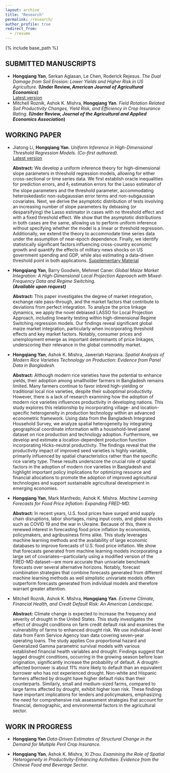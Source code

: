 ```yaml
---
layout: archive
title: "Research"
permalink: /research/
author_profile: true
redirect_from:
  - /resume
---
```


{% include base_path %}

## SUBMITTED MANUSCRIPTS
* **Hongqiang Yan**, Serkan Aglasan, Le Chen, Roderick Rejesus. *The Dual Damage from Soil Erosion: Lower Yields and Higher Risk in US Agriculture.* **(Under Review, _American Journal of Agricultural Economics_)**  
 [Latest version](https://hongqiangyan.github.io/files/Soil.pdf)
* Mitchell Roznik, Ashok K. Mishra, **Hongqiang Yan**. *Field Rotation Related Soil Productivity Changes, Yield Risk, and Efficiency in Crop Insurance Rating.* **(Under Review, _Journal of the Agricultural and Applied Economics Association_)**

## WORKING PAPER 
* Jiatong Li, **Hongqiang Yan**. *Uniform Inference in High-Dimensional Threshold Regression Models.* *(Co-first authored).*  
  [Latest version](https://arxiv.org/abs/2404.08105)  

  **Abstract:** We develop a uniform inference theory for high-dimensional slope parameters in threshold regression models, allowing for either cross-sectional or time series data. We first establish oracle inequalities for prediction errors, and $\ell_1$ estimation errors for the Lasso estimator of the slope parameters and the threshold parameter, accommodating heteroskedastic non-subgaussian error terms and non-subgaussian covariates. Next, we derive the asymptotic distribution of tests involving an increasing number of slope parameters by debiasing (or desparsifying) the Lasso estimator in cases with no threshold effect and with a fixed threshold effect. We show that the asymptotic distributions in both cases are the same, allowing us to perform uniform inference without specifying whether the model is a linear or threshold regression. Additionally, we extend the theory to accommodate time series data under the assumption of near-epoch dependence.
Finally, we identify statistically significant factors influencing cross-country economic growth and quantify the effects of military news shocks on US government spending and GDP, while also estimating a data-driven threshold point in both applications. 
[Supplementary Material](https://github.com/hongqiangyan/DTLasso)

* **Hongqiang Yan**, Barry Goodwin, Mehmet Caner. *Global Maize Market Integration: A High-Dimensional Local Projection Approach with Mixed-Frequency Data and Regime Switching.*  
  **_(Available upon request)_**
  
  **Abstract:** This paper investigates the degree of market integration, exchange rate pass-through, and the market factors that contribute to deviations from perfect integration. To analyze the price linkage dynamics, we apply the novel debiased LASSO for Local Projection Approach, including linearity testing within high-dimensional Regime Switching regression models.  Our findings reveal significant global maize market integration, particularly when incorporating threshold effects and key market factors. Notably, consumer prices and unemployment emerge as important determinants of price linkages, underscoring their relevance in the global commodity market.  

* **Hongqiang Yan**, Ashok K. Mishra, Jaweriah Hazrana. *Spatial Analysis of Modern Rice Varieties Technology on Production: Evidence from Panel Data in Bangladesh.*  
  
  **Abstract:** Although modern rice varieties have the potential to enhance yields, their adoption among smallholder farmers in Bangladesh remains limited. Many farmers continue to favor inbred high-yielding or traditional local rice varieties, despite their suboptimal productivity. However, there is a lack of research examining how the adoption of modern rice varieties influences productivity in developing nations. This study explores this relationship by incorporating village- and location-specific heterogeneity in production technology within an advanced econometric framework. Using data from the Bangladesh Integrated Household Survey, we analyze spatial heterogeneity by integrating geographical coordinate information with a household-level panel dataset on rice production and technology adoption. Furthermore, we develop and estimate a location-dependent production function incorporating Hicks-neutral productivity. The findings reveal that the productivity impact of improved seed varieties is highly variable, primarily influenced by spatial characteristics rather than the specific rice variety type. These results underscore the crucial role of spatial factors in the adoption of modern rice varieties in Bangladesh and highlight important policy implications for optimizing resource and financial allocations to promote the adoption of improved agricultural technologies and support sustainable agricultural development in emerging economies.
  
* **Hongqiang Yan**, Mark Manfredo, Ashok K. Mishra. *Machine Learning Forecasts for Food Price Inflation: Expanding FRED-MD.*  

   **Abstract:** In recent years, U.S. food prices have surged amid supply chain disruptions, labor shortages, rising input costs, and global shocks such as COVID 19 and the war in Ukraine. Because of this, there is renewed interest in forecasting food price inflation by economists, policymakers, and agribusiness firms alike.  This study leverages machine learning methods and the availability of large economic databases to improve forecasts of U.S. food price inflation. We show that forecasts generated from machine learning models incorporating a large set of covariates—particularly using a modified version of the FRED-MD dataset—are more accurate than univariate benchmark forecasts over several alternative horizons. Notably, forecast combination strategies that combine forecasts generated from different machine learning methods as well simplistic univariate models often outperform forecasts generated from individual models and therefore warrant greater attention.
  
* Mitchell Roznik, Ashok K. Mishra, **Hongqiang Yan**. *Extreme Climate, Financial Health, and Credit Default Risk: An American Landscape.*  

  **Abstract:** Climate change is expected to increase the frequency and severity of drought in the United States. This study investigates the effect of drought conditions on farm credit default risk and examines the vulnerability of farms to enhanced drought risk. We use individual-level data from Farm Service Agency loan data covering seven-year operating loans. The study applies Cox proportional hazard and Generalized Gamma parametric survival models with various established financial health variables and drought. Findings suggest that lagged drought conditions, occurring in the growing season before loan origination, significantly increase the probability of default. A drought-affected borrower is about 11% more likely to default than an equivalent borrower who has not experienced drought. Non-white and Hispanic farmers affected by drought have higher default risks than their counterparts. Similarly, small and medium-sized farms, compared to large farms affected by drought, exhibit higher loan risk. These findings have important implications for lenders and policymakers, emphasizing the need for comprehensive risk assessment strategies that account for financial, demographic, and environmental factors in the agricultural sector.

## WORK IN PROGRESS  

* **Hongqiang Yan** *Data-Driven Estimates of Structural Change in the Demand for Multiple Peril Crop Insurance.*  

* **Hongqiang Yan**, Ashok K. Mishra, Xi Zhou. *Examining the Role of Spatial Heterogeneity in Productivity-Enhancing Activities: Evidence from the Chinese Food and Beverage Sector.*  
